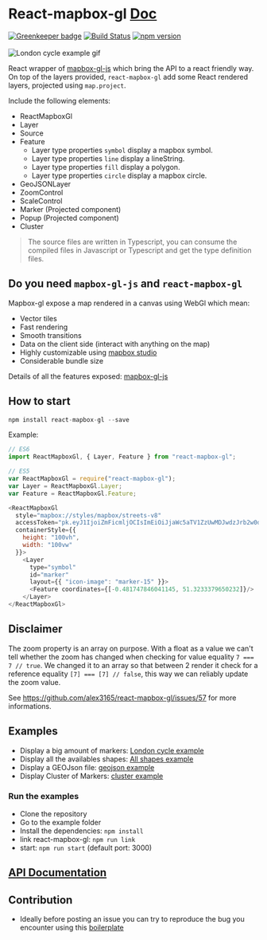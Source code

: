 # React-mapbox-gl [Doc](docs/API.md)

[![Greenkeeper badge](https://badges.greenkeeper.io/alex3165/react-mapbox-gl.svg)](https://greenkeeper.io/)
[![Build Status](https://travis-ci.org/alex3165/react-mapbox-gl.svg?branch=master)](https://travis-ci.org/alex3165/react-mapbox-gl)
[![npm version](https://img.shields.io/npm/v/react-mapbox-gl.svg?style=flat)](https://www.npmjs.com/package/react-mapbox-gl)
<br/><br/>
![London cycle example gif](docs/london-cycle-example.gif "London cycle example gif")

React wrapper of [mapbox-gl-js](https://www.mapbox.com/mapbox-gl-js/api/) which bring the API to a react friendly way.
On top of the layers provided, `react-mapbox-gl` add some React rendered layers, projected using `map.project`.

Include the following elements:
- ReactMapboxGl
- Layer
- Source
- Feature
  - Layer type properties `symbol` display a mapbox symbol.
  - Layer type properties `line` display a lineString.
  - Layer type properties `fill` display a polygon.
  - Layer type properties `circle` display a mapbox circle.
- GeoJSONLayer
- ZoomControl
- ScaleControl
- Marker (Projected component)
- Popup (Projected component)
- Cluster

> The source files are written in Typescript, you can consume the compiled files in Javascript or Typescript and get the type definition files.


## Do you need `mapbox-gl-js` and `react-mapbox-gl`
Mapbox-gl expose a map rendered in a canvas using WebGl which mean:
- Vector tiles
- Fast rendering
- Smooth transitions
- Data on the client side (interact with anything on the map)
- Highly customizable using [mapbox studio](https://www.mapbox.com/mapbox-studio/)
- Considerable bundle size

Details of all the features exposed: [mapbox-gl-js](https://www.mapbox.com/maps/)


## How to start

```javascript
npm install react-mapbox-gl --save
```

Example:

```javascript
// ES6
import ReactMapboxGl, { Layer, Feature } from "react-mapbox-gl";

// ES5
var ReactMapboxGl = require("react-mapbox-gl");
var Layer = ReactMapboxGl.Layer;
var Feature = ReactMapboxGl.Feature;

<ReactMapboxGl
  style="mapbox://styles/mapbox/streets-v8"
  accessToken="pk.eyJ1IjoiZmFicmljOCIsImEiOiJjaWc5aTV1ZzUwMDJwdzJrb2w0dXRmc2d0In0.p6GGlfyV-WksaDV_KdN27A"
  containerStyle={{
    height: "100vh",
    width: "100vw"
  }}>
    <Layer
      type="symbol"
      id="marker"
      layout={{ "icon-image": "marker-15" }}>
      <Feature coordinates={[-0.481747846041145, 51.3233379650232]}/>
    </Layer>
</ReactMapboxGl>
```

## Disclaimer
The zoom property is an array on purpose. With a float as a value we can't tell whether the zoom has changed when checking for value equality `7 === 7 // true`.
We changed it to an array so that between 2 render it check for a reference equality `[7] === [7] // false`,
this way we can reliably update the zoom value.

See https://github.com/alex3165/react-mapbox-gl/issues/57 for more informations.

## Examples
- Display a big amount of markers: [London cycle example](example/src/london-cycle.js)
- Display all the availables shapes: [All shapes example](example/src/all-shapes.js)
- Display a GEOJson file: [geojson example](example/src/geojson-example.js)
- Display Cluster of Markers: [cluster example](example/src/cluster.js)

### Run the examples
- Clone the repository
- Go to the example folder
- Install the dependencies: `npm install`
- link react-mapbox-gl: `npm run link`
- start: `npm run start` (default port: 3000)

## [API Documentation](docs/API.md)

## Contribution
- Ideally before posting an issue you can try to reproduce the bug you encounter using this [boilerplate](https://github.com/alex3165/react-mapbox-gl-debug)
